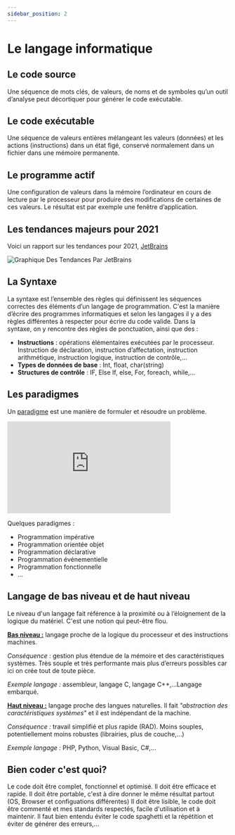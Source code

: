 ```yaml
---
sidebar_position: 2
---
```


# Le langage informatique

## Le code source

Une séquence de mots clés, de valeurs, de noms et de symboles qu’un outil d’analyse peut décortiquer pour générer le code exécutable.

## Le code exécutable

Une séquence de valeurs entières mélangeant les valeurs (données) et les actions (instructions) dans un état figé, conservé normalement dans un fichier dans une mémoire permanente.

## Le programme actif

Une configuration de valeurs dans la mémoire l’ordinateur en cours de lecture par le processeur pour produire des modifications de certaines de ces valeurs. Le résultat est par exemple une fenêtre d’application.

## Les tendances majeurs pour 2021

Voici un rapport sur les tendances pour 2021, [JetBrains](https://www.jetbrains.com/fr-fr/lp/devecosystem-2021/)

![Graphique Des Tendances Par JetBrains](https://www.jetbrains.com/lp/devecosystem-2021/static/5_years_line_chart@2x-b70a5ae8f3b436fd99da38b6fde858c7.png)

## La Syntaxe

La syntaxe est l’ensemble des règles qui définissent les séquences correctes des éléments d’un langage de programmation. C'est la manière d’écrire des programmes informatiques et selon les langages il y a des règles différentes à respecter pour écrire du code valide.
Dans la syntaxe, on y rencontre des règles de ponctuation, ainsi que des :
* **Instructions** : opérations élémentaires exécutées par le processeur. Instruction de déclaration, instruction d’affectation, instruction arithmétique, instruction logique, instruction de contrôle,...
* **Types de données de base** : Int, float, char(string)
* **Structures de contrôle** : IF, Else If, else, For, foreach, while,...

## Les paradigmes

Un [paradigme](https://fr.wikipedia.org/wiki/Paradigme_(programmation)) est une manière de formuler et résoudre un problème.

<iframe width="372" height="209" src="https://www.youtube.com/embed/5D7Shf9nG0Q" title="YouTube video player" frameborder="0" allow="accelerometer; autoplay; clipboard-write; encrypted-media; gyroscope; picture-in-picture" allowfullscreen></iframe>

Quelques paradigmes :

* Programmation impérative
* Programmation orientée objet
* Programmation déclarative
* Programmation événementielle
* Programmation fonctionnelle
* ...

## Langage de bas niveau et de haut niveau

Le niveau d'un langage fait référence à la proximité ou à l’éloignement de la logique du matériel. C'est une notion qui peut-être flou.

**[Bas niveau :](https://fr.wikipedia.org/wiki/Langage_de_programmation_de_bas_niveau)** langage proche de la logique du processeur et des instructions machines.

*Conséquence* : gestion plus étendue de la mémoire et des caractéristiques systèmes. Très souple et très performante mais plus d’erreurs possibles car ici on crée tout de toute pièce.

*Exemple langage :* assembleur, langage C, langage C++,...Langage embarqué.

**[Haut niveau :](https://fr.wikipedia.org/wiki/Langage_de_haut_niveau)** langage proche des langues naturelles. Il fait *"abstraction des caractéristiques systèmes"* et il est indépendant de la machine.

*Conséquence :* travail simplifié et plus rapide (RAD). Moins souples, potentiellement moins robustes (librairies, plus de couche,...)

*Exemple langage :* PHP, Python, Visual Basic, C#,...



## Bien coder c'est quoi?

Le code doit être complet, fonctionnel et optimisé.
Il doit être efficace et rapide. Il doit être portable, c'est à dire donner le même résultat partout (OS, Browser et configuations différentes)
Il doit être lisible, le code doit être commenté et mes standards respectés, facile d'utilisation et à maintenir.
Il faut bien entendu éviter le code spaghetti et la répétition et éviter de générer des erreurs,...